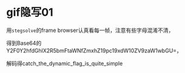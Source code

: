 # gif隐写01

用`stegsolve`的frame browser认真看每一帧，注意有些字母混淆不清，  

得到Base64的Y2F0Y2hfdGhlX2R5bmFtaWNfZmxhZ19pc19xdW10ZV9zaW1wbGU=，  

解码得catch_the_dynamic_flag_is_quite_simple  